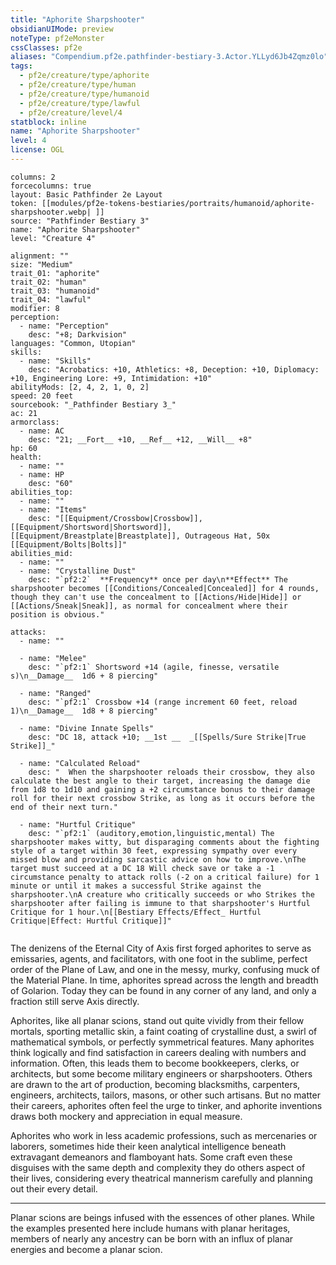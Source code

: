 ```yaml
---
title: "Aphorite Sharpshooter"
obsidianUIMode: preview
noteType: pf2eMonster
cssClasses: pf2e
aliases: "Compendium.pf2e.pathfinder-bestiary-3.Actor.YLLyd6Jb4Zqmz0lo" 
tags:
  - pf2e/creature/type/aphorite
  - pf2e/creature/type/human
  - pf2e/creature/type/humanoid
  - pf2e/creature/type/lawful
  - pf2e/creature/level/4
statblock: inline
name: "Aphorite Sharpshooter"
level: 4
license: OGL
---
```


```statblock
columns: 2
forcecolumns: true
layout: Basic Pathfinder 2e Layout
token: [[modules/pf2e-tokens-bestiaries/portraits/humanoid/aphorite-sharpshooter.webp| ]]
source: "Pathfinder Bestiary 3"
name: "Aphorite Sharpshooter"
level: "Creature 4"

alignment: ""
size: "Medium"
trait_01: "aphorite"
trait_02: "human"
trait_03: "humanoid"
trait_04: "lawful"
modifier: 8
perception:
  - name: "Perception"
    desc: "+8; Darkvision"
languages: "Common, Utopian"
skills:
  - name: "Skills"
    desc: "Acrobatics: +10, Athletics: +8, Deception: +10, Diplomacy: +10, Engineering Lore: +9, Intimidation: +10"
abilityMods: [2, 4, 2, 1, 0, 2]
speed: 20 feet
sourcebook: "_Pathfinder Bestiary 3_"
ac: 21
armorclass:
  - name: AC
    desc: "21; __Fort__ +10, __Ref__ +12, __Will__ +8"
hp: 60
health:
  - name: ""
  - name: HP
    desc: "60"
abilities_top:
  - name: ""
  - name: "Items"
    desc: "[[Equipment/Crossbow|Crossbow]], [[Equipment/Shortsword|Shortsword]], [[Equipment/Breastplate|Breastplate]], Outrageous Hat, 50x [[Equipment/Bolts|Bolts]]"
abilities_mid:
  - name: ""
  - name: "Crystalline Dust"
    desc: "`pf2:2`  **Frequency** once per day\n**Effect** The sharpshooter becomes [[Conditions/Concealed|Concealed]] for 4 rounds, though they can't use the concealment to [[Actions/Hide|Hide]] or [[Actions/Sneak|Sneak]], as normal for concealment where their position is obvious."

attacks:
  - name: ""

  - name: "Melee"
    desc: "`pf2:1` Shortsword +14 (agile, finesse, versatile s)\n__Damage__  1d6 + 8 piercing"

  - name: "Ranged"
    desc: "`pf2:1` Crossbow +14 (range increment 60 feet, reload 1)\n__Damage__  1d8 + 8 piercing"

  - name: "Divine Innate Spells"
    desc: "DC 18, attack +10; __1st __  _[[Spells/Sure Strike|True Strike]]_"

  - name: "Calculated Reload"
    desc: "  When the sharpshooter reloads their crossbow, they also calculate the best angle to their target, increasing the damage die from 1d8 to 1d10 and gaining a +2 circumstance bonus to their damage roll for their next crossbow Strike, as long as it occurs before the end of their next turn."

  - name: "Hurtful Critique"
    desc: "`pf2:1` (auditory,emotion,linguistic,mental) The sharpshooter makes witty, but disparaging comments about the fighting style of a target within 30 feet, expressing sympathy over every missed blow and providing sarcastic advice on how to improve.\nThe target must succeed at a DC 18 Will check save or take a -1 circumstance penalty to attack rolls (-2 on a critical failure) for 1 minute or until it makes a successful Strike against the sharpshooter.\nA creature who critically succeeds or who Strikes the sharpshooter after failing is immune to that sharpshooter's Hurtful Critique for 1 hour.\n[[Bestiary Effects/Effect_ Hurtful Critique|Effect: Hurtful Critique]]"
 
```



The denizens of the Eternal City of Axis first forged aphorites to serve as emissaries, agents, and facilitators, with one foot in the sublime, perfect order of the Plane of Law, and one in the messy, murky, confusing muck of the Material Plane. In time, aphorites spread across the length and breadth of Golarion. Today they can be found in any corner of any land, and only a fraction still serve Axis directly.

Aphorites, like all planar scions, stand out quite vividly from their fellow mortals, sporting metallic skin, a faint coating of crystalline dust, a swirl of mathematical symbols, or perfectly symmetrical features. Many aphorites think logically and find satisfaction in careers dealing with numbers and information. Often, this leads them to become bookkeepers, clerks, or architects, but some become military engineers or sharpshooters. Others are drawn to the art of production, becoming blacksmiths, carpenters, engineers, architects, tailors, masons, or other such artisans. But no matter their careers, aphorites often feel the urge to tinker, and aphorite inventions draws both mockery and appreciation in equal measure.

Aphorites who work in less academic professions, such as mercenaries or laborers, sometimes hide their keen analytical intelligence beneath extravagant demeanors and flamboyant hats. Some craft even these disguises with the same depth and complexity they do others aspect of their lives, considering every theatrical mannerism carefully and planning out their every detail.

* * *

Planar scions are beings infused with the essences of other planes. While the examples presented here include humans with planar heritages, members of nearly any ancestry can be born with an influx of planar energies and become a planar scion.
